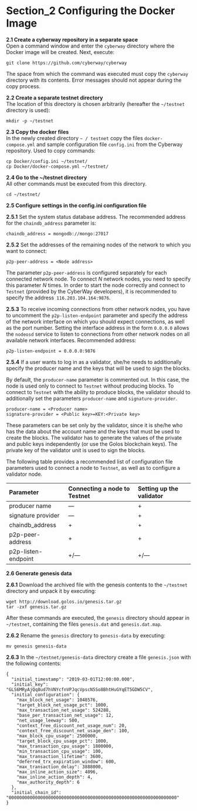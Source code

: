 
#  Section_2 Configuring the Docker Image

**2.1 Create a cyberway repository in a separate space**  
Open a command window and enter the `cyberway` directory where the Docker image will be created. Next, execute:
```
git clone https://github.com/cyberway/cyberway
```
The space from which the command was executed must copy the `cyberway` directory with its contents. Error messages should not appear during the copy process.  

**2.2 Create a separate testnet directory**  
The location of this directory is chosen arbitrarily (hereafter the `~/testnet` directory is used):
```
mkdir -p ~/testnet
```
**2.3 Copy the docker files**  
In the newly created directory `~ / testnet` copy the files `docker-compose.yml` and sample configuration file `config.ini` from the Cyberway repository. Used to copy commands:
```
cp Docker/config.ini ~/testnet/
cp Docker/docker-compose.yml ~/testnet/
```
**2.4 Go to the ~/testnet directory**  
All other commands must be executed from this directory.
```
cd ~/testnet/
```
**2.5 Configure settings in the config.ini configuration file**    

**2.5.1** Set the system status database address. The recommended address for the `chaindb_address` parameter is:
```
chaindb_address = mongodb://mongo:27017
``` 
**2.5.2** Set the addresses of the remaining nodes of the network to which you want to connect:
```
p2p-peer-address = <Node address>
```
The parameter `p2p-peer-address` is configured separately for each connected network node. To connect *N* network nodes, you need to specify this parameter *N* times. In order to start the node correctly and connect to `Testnet` (provided by the CyberWay developers), it is recommended to specify the address` 116.203.104.164:9876`.  

**2.5.3** To receive incoming connections from other network nodes, you have to uncomment the `p2p-listen-endpoint` parameter and specify the address of the network interface on which you should expect connections, as well as the port number. Setting the interface address in the form `0.0.0.0` allows the `nodeosd` service to listen to connections from other network nodes on all available network interfaces. Recommended address:
```
p2p-listen-endpoint = 0.0.0.0:9876
```
**2.5.4** If a user wants to log in as a validator, she/he needs to additionally specify the producer name and the keys that will be used to sign the blocks.  

By default, the `producer-name` parameter is commented out. In this case, the node is used only to connect to `Testnet` without producing blocks. To connect to `Testnet` with the ability to produce blocks, the validator should to additionally set the parameters `producer-name` and `signature-provider`.
```
producer-name = <Producer name>
signature-provider = <Public key>=KEY:<Private key>
```
These parameters can be set only by the validator, since it is she/he who has the data about the account name and the keys that must be used to create the blocks. The validator has to generate the values ​​of the private and public keys independently (or use the Golos blockchain keys). The private key of the validator unit is used to sign the blocks.  

The following table provides a recommended list of configuration file parameters used to connect a node to `Testnet`, as well as to configure a validator node. 

Parameter | Connecting a node to Testnet | Setting up the validator  
:-----------|:-------|:-------  
producer name | — | +  
signature provider | — | +  
chaindb_address | + | +  
p2p-peer-address | + | +  
p2p-listen-endpoint | +/— | +/—  
  

**2.6 Generate genesis data**   

**2.6.1** Download the archived file with the genesis contents to the `~/testnet` directory and unpack it by executing:  
```
wget http://download.golos.io/genesis.tar.gz
tar -zxf genesis.tar.gz
```
After these commands are executed, the `genesis` directory should appear in `~/testnet`, containing the files `genesis.dat` and `genesis.dat.map`.  

**2.6.2** Rename the `genesis` directory to `genesis-data` by executing:
```
mv genesis genesis-data
```

**2.6.3** In the `~/testnet/genesis-data` directory create a file `genesis.json` with the following contents:
```
{
  "initial_timestamp": "2019-03-01T12:00:00.000",
  "initial_key": "GLS6MRyAjQq8ud7hVNYcfnVPJqcVpscN5So8BhtHuGYqET5GDW5CV",
  "initial_configuration": {
    "max_block_net_usage": 1048576,
    "target_block_net_usage_pct": 1000,
    "max_transaction_net_usage": 524288,
    "base_per_transaction_net_usage": 12,
    "net_usage_leeway": 500,
    "context_free_discount_net_usage_num": 20,
    "context_free_discount_net_usage_den": 100,
    "max_block_cpu_usage": 2500000,
    "target_block_cpu_usage_pct": 1000,
    "max_transaction_cpu_usage": 1800000,
    "min_transaction_cpu_usage": 100,
    "max_transaction_lifetime": 3600,
    "deferred_trx_expiration_window": 600,
    "max_transaction_delay": 3888000,
    "max_inline_action_size": 4096,
    "max_inline_action_depth": 4,
    "max_authority_depth": 6
  },
  "initial_chain_id": "0000000000000000000000000000000000000000000000000000000000000000"
}
```
